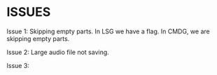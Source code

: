 # ISSUES

Issue 1: Skipping empty parts. In LSG we have a flag. In CMDG, we are skipping empty parts.

Issue 2: Large audio file not saving.

Issue 3: 